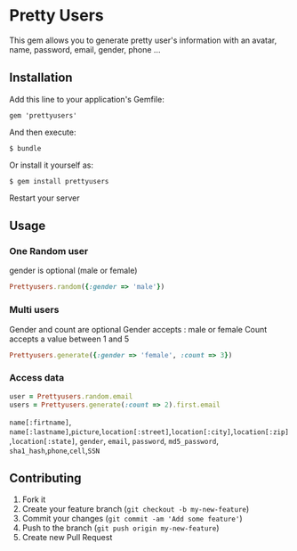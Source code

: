 # Pretty Users

This gem allows you to generate pretty user's information with an avatar, name, password, email, gender, phone ... 

## Installation

Add this line to your application's Gemfile:

    gem 'prettyusers'

And then execute:

    $ bundle

Or install it yourself as:

    $ gem install prettyusers
    
Restart your server


## Usage

### One Random user ###
gender is optional (male or female)

``` ruby
Prettyusers.random({:gender => 'male'})
```

### Multi users ###
Gender and count are optional
Gender accepts : male or female
Count accepts a value between 1 and 5

``` ruby
Prettyusers.generate({:gender => 'female', :count => 3})
```

### Access data ###

``` ruby
user = Prettyusers.random.email
users = Prettyusers.generate(:count => 2).first.email
```

`name[:firtname]`, `name[:lastname]`,`picture`,`location[:street]`,`location[:city]`,`location[:zip]`,`location[:state]`, `gender`, `email`, `password`, `md5_password`, `sha1_hash`,`phone`,`cell`,`SSN` 


## Contributing

1. Fork it
2. Create your feature branch (`git checkout -b my-new-feature`)
3. Commit your changes (`git commit -am 'Add some feature'`)
4. Push to the branch (`git push origin my-new-feature`)
5. Create new Pull Request
